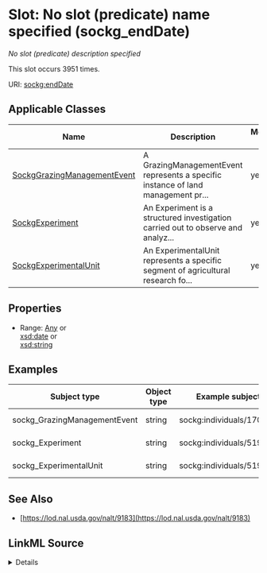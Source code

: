 

# Slot: No slot (predicate) name specified (sockg_endDate)


_No slot (predicate) description specified_






This slot occurs 3951 times.


URI: [sockg:endDate](https://idir.uta.edu/sockg-ontology/docs/endDate)



<!-- no inheritance hierarchy -->





## Applicable Classes

| Name | Description | Modifies Slot |
| --- | --- | --- |
| [SockgGrazingManagementEvent](../classes/SockgGrazingManagementEvent.md) | A GrazingManagementEvent represents a specific instance of land management pr... |  yes  |
| [SockgExperiment](../classes/SockgExperiment.md) | An Experiment is a structured investigation carried out to observe and analyz... |  yes  |
| [SockgExperimentalUnit](../classes/SockgExperimentalUnit.md) | An ExperimentalUnit represents a specific segment of agricultural research fo... |  yes  |







## Properties

* Range: [Any](../classes/Any.md)&nbsp;or&nbsp;<br />[xsd:date](http://www.w3.org/2001/XMLSchema#date)&nbsp;or&nbsp;<br />[xsd:string](http://www.w3.org/2001/XMLSchema#string)






## Examples

| Subject type | Object type | Example subject | Example object | Occurrences |
| --- | --- | --- | --- | --- |
| sockg_GrazingManagementEvent | string | sockg:individuals/170955 | 2006-05-12 | 1951 |
| sockg_Experiment | string | sockg:individuals/51906 | 2016-11-01 | 55 |
| sockg_ExperimentalUnit | string | sockg:individuals/51937 | 2011-12-31 | 1945 |


## See Also

* [https://lod.nal.usda.gov/nalt/9183](https://lod.nal.usda.gov/nalt/9183)



## LinkML Source

<details>

```yaml
name: sockg_endDate
annotations:
  count:
    tag: count
    value: 3951
description: No slot (predicate) description specified
title: No slot (predicate) name specified
examples:
- object:
    example_object: '2006-05-12'
    example_object_type: string
    example_predicate: sockg:endDate
    example_subject: sockg:individuals/170955
    example_subject_type: sockg_GrazingManagementEvent
- object:
    example_object: '2016-11-01'
    example_object_type: string
    example_predicate: sockg:endDate
    example_subject: sockg:individuals/51906
    example_subject_type: sockg_Experiment
- object:
    example_object: '2011-12-31'
    example_object_type: string
    example_predicate: sockg:endDate
    example_subject: sockg:individuals/51937
    example_subject_type: sockg_ExperimentalUnit
from_schema: soc-kg
see_also:
- https://lod.nal.usda.gov/nalt/9183
rank: 1000
slot_uri: sockg:endDate
alias: sockg_endDate
domain_of:
- sockg_Experiment
- sockg_ExperimentalUnit
- sockg_GrazingManagementEvent
union_of:
- '{''domain'': ''sockg_Amendment''}'
- '{''domain'': ''sockg_ExperimentalUnit''}'
- '{''domain'': ''sockg_GrazingManagementEvent''}'
- '{''domain'': ''sockg_Experiment''}'
range: Any
any_of:
- range: date
- range: string

```
</details>